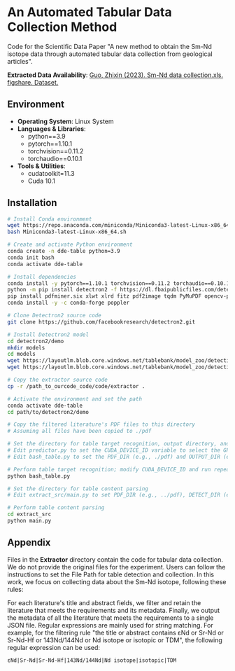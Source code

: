 # An Automated Tabular Data Collection Method

Code for the Scientific Data Paper "A new method to obtain the Sm-Nd isotope data through automated tabular data collection from geological articles".

**Extracted Data Availability**: [Guo, Zhixin (2023). Sm-Nd data collection.xls. figshare. Dataset.](https://doi.org/10.6084/m9.figshare.24054231.v1)

## Environment

- **Operating System**: Linux System
- **Languages & Libraries**:
  - python==3.9
  - pytorch==1.10.1
  - torchvision==0.11.2
  - torchaudio==0.10.1
- **Tools & Utilities**:
  - cudatoolkit=11.3
  - Cuda 10.1

## Installation

```bash
# Install Conda environment
wget https://repo.anaconda.com/miniconda/Miniconda3-latest-Linux-x86_64.sh
bash Miniconda3-latest-Linux-x86_64.sh

# Create and activate Python environment
conda create -n dde-table python=3.9
conda init bash
conda activate dde-table

# Install dependencies
conda install -y pytorch==1.10.1 torchvision==0.11.2 torchaudio==0.10.1 cudatoolkit=11.3 cudnn -c pytorch -c conda-forge
python -m pip install detectron2 -f https://dl.fbaipublicfiles.com/detectron2/wheels/cu113/torch1.10/index.html
pip install pdfminer.six xlwt xlrd fitz pdf2image tqdm PyMuPDF opencv-python PyPDF2 pdfplumber
conda install -y -c conda-forge poppler

# Clone Detectron2 source code
git clone https://github.com/facebookresearch/detectron2.git

# Install Detectron2 model
cd detectron2/demo
mkdir models
cd models
wget https://layoutlm.blob.core.windows.net/tablebank/model_zoo/detection/All_X152/model_final.pth
wget https://layoutlm.blob.core.windows.net/tablebank/model_zoo/detection/All_X152/All_X152.yaml

# Copy the extractor source code
cp -r /path_to_ourcode_code/code/extractor .

# Activate the environment and set the path
conda activate dde-table
cd path/to/detectron2/demo

# Copy the filtered literature's PDF files to this directory
# Assuming all files have been copied to ./pdf

# Set the directory for table target recognition, output directory, and GPU card number
# Edit predictor.py to set the CUDA_DEVICE_ID variable to select the GPU card
# Edit bash_table.py to set the PDF_DIR (e.g., ./pdf) and OUTPUT_DIR (e.g., ./detect_output)

# Perform table target recognition; modify CUDA_DEVICE_ID and run repeatedly for multi-card operation
python bash_table.py

# Set the directory for table content parsing
# Edit extract_src/main.py to set PDF_DIR (e.g., ../pdf), DETECT_DIR (e.g., ../detect_output), and MARKS_DIR (e.g., ../marks)

# Perform table content parsing
cd extract_src
python main.py
```

## Appendix

Files in the **Extractor** directory contain the code for tabular data collection. We do not provide the original files for the experiment. Users can follow the instructions to set the File Path for table detection and collection. In this work, we focus on collecting data about the Sm-Nd isotope, following these rules:

For each literature's title and abstract fields, we filter and retain the literature that meets the requirements and its metadata. Finally, we output the metadata of all the literature that meets the requirements to a single JSON file. Regular expressions are mainly used for string matching. For example, for the filtering rule "the title or abstract contains εNd or Sr-Nd or Sr-Nd-Hf or 143Nd/144Nd or Nd isotope or isotopic or TDM", the following regular expression can be used:

```
εNd|Sr-Nd|Sr-Nd-Hf|143Nd/144Nd|Nd isotope|isotopic|TDM
```
